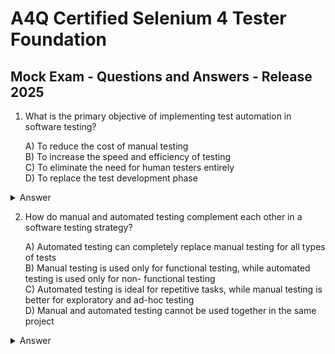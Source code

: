 # A4Q Certified Selenium 4 Tester Foundation

## Mock Exam - Questions and Answers - Release 2025

1. What is the primary objective of implementing test automation in software testing?

   A) To reduce the cost of manual testing  
   B) To increase the speed and efficiency of testing  
   C) To eliminate the need for human testers entirely  
   D) To replace the test development phase

<details>
  <summary>Answer</summary>
  
  **B**
  
</details>
  
  
2. How do manual and automated testing complement each other in a software testing
strategy?

   A) Automated testing can completely replace manual testing for all types of tests  
   B) Manual testing is used only for functional testing, while automated testing is used only for non-
   functional testing  
   C) Automated testing is ideal for repetitive tasks, while manual testing is better for exploratory and
   ad-hoc testing  
   D) Manual and automated testing cannot be used together in the same project

<details>
  <summary>Answer</summary>
  
  **C**
  
</details>
